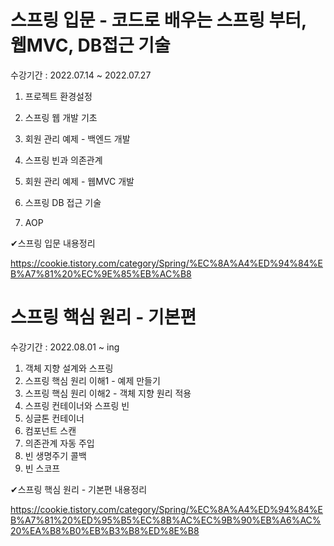# 스프링 입문 - 코드로 배우는 스프링 부터, 웹MVC, DB접근 기술

수강기간 : 2022.07.14 ~ 2022.07.27

1. 프로젝트 환경설정
	
2. 스프링 웹 개발 기초

3. 회원 관리 예제 - 백엔드 개발

4. 스프링 빈과 의존관계

5. 회원 관리 예제 - 웹MVC 개발
	  
6. 스프링 DB 접근 기술

7. AOP


✔스프링 입문 내용정리 

https://cookie.tistory.com/category/Spring/%EC%8A%A4%ED%94%84%EB%A7%81%20%EC%9E%85%EB%AC%B8
#

# 스프링 핵심 원리 - 기본편
수강기간 : 2022.08.01 ~ ing
1. 객체 지향 설계와 스프링
2. 스프링 핵심 원리 이해1 - 예제 만들기
3. 스프링 핵심 원리 이해2 - 객체 지향 원리 적용
4. 스프링 컨테이너와 스프링 빈
5. 싱글톤 컨테이너
6. 컴포넌트 스캔
7. 의존관계 자동 주입
8. 빈 생명주기 콜백
9. 빈 스코프

✔스프링 핵심 원리 - 기본편 내용정리

https://cookie.tistory.com/category/Spring/%EC%8A%A4%ED%94%84%EB%A7%81%20%ED%95%B5%EC%8B%AC%EC%9B%90%EB%A6%AC%20%EA%B8%B0%EB%B3%B8%ED%8E%B8

